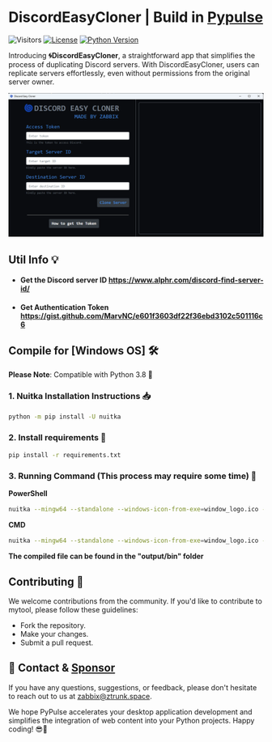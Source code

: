 ﻿# DiscordEasyCloner | Build in [**Pypulse**](https://github.com/zabbix-byte/PyPulse)
![Visitors](https://api.visitorbadge.io/api/visitors?path=https%3A%2F%2Fgithub.com%2Fzabbix-byte%2FDiscordEasyCloner%2F&countColor=%23263759)
[![License](https://img.shields.io/badge/License-MIT-blue.svg?style=for-the-badge&logo=windows&logoColor=white)](https://opensource.org/licenses/MIT)
[![Python Version](https://img.shields.io/badge/Python-3.8-blue?style=for-the-badge&logo=windows&logoColor=white)](https://www.python.org/downloads/)

Introducing **🌀DiscordEasyCloner**, a straightforward app that simplifies the process of duplicating Discord servers. With DiscordEasyCloner, users can replicate servers effortlessly, even without permissions from the original server owner.

![](https://github.com/zabbix-byte/DiscordEasyCloner/blob/main/aplication_preview.png)

## Util Info 💡
- #### Get the Discord server ID https://www.alphr.com/discord-find-server-id/
- #### Get Authentication Token https://gist.github.com/MarvNC/e601f3603df22f36ebd3102c501116c6

## Compile for [Windows OS] 🛠️
**Please Note**: Compatible with Python 3.8 🐍
### 1. Nuitka Installation Instructions 📥
```sh
python -m pip install -U nuitka
```
### 2. Install requirements 🐍
```sh
pip install -r requirements.txt
```
### 3. Running Command (This process may require some time) 🔄

**PowerShell**
```sh
nuitka --mingw64 --standalone --windows-icon-from-exe=window_logo.ico --plugin-enable=multiprocessing --show-memory --show-progress --output-dir=output --include-module=baseapp --include-data-file=window_logo.ico=. --include-data-file=data.json=. --include-data-dir=templates=templates  --include-data-dir=static=static .\DiscordEasyCloner.py ; xcopy baseapp output\DiscordEasyCloner.dist\baseapp /i /s
```
**CMD**
```sh
nuitka --mingw64 --standalone --windows-icon-from-exe=window_logo.ico --plugin-enable=multiprocessing --show-memory --show-progress --output-dir=output --include-module=baseapp --include-data-file=window_logo.ico=. --include-data-file=data.json=. --include-data-dir=templates=templates  --include-data-dir=static=static .\DiscordEasyCloner.py && xcopy baseapp output\DiscordEasyCloner.dist\baseapp /i /s
```
**The compiled file can be found in the "output/bin" folder**

## Contributing 🤝
We welcome contributions from the community. If you'd like to contribute to mytool, please follow these guidelines:

- Fork the repository.
- Make your changes.
- Submit a pull request.

## 💌 Contact & [Sponsor](https://github.com/sponsors/zabbix-byte)

If you have any questions, suggestions, or feedback, please don't hesitate to reach out to us at [zabbix@ztrunk.space](mailto:zabbix@ztrunk.space).

We hope PyPulse accelerates your desktop application development and simplifies the integration of web content into your Python projects. Happy coding! 😎🚀


